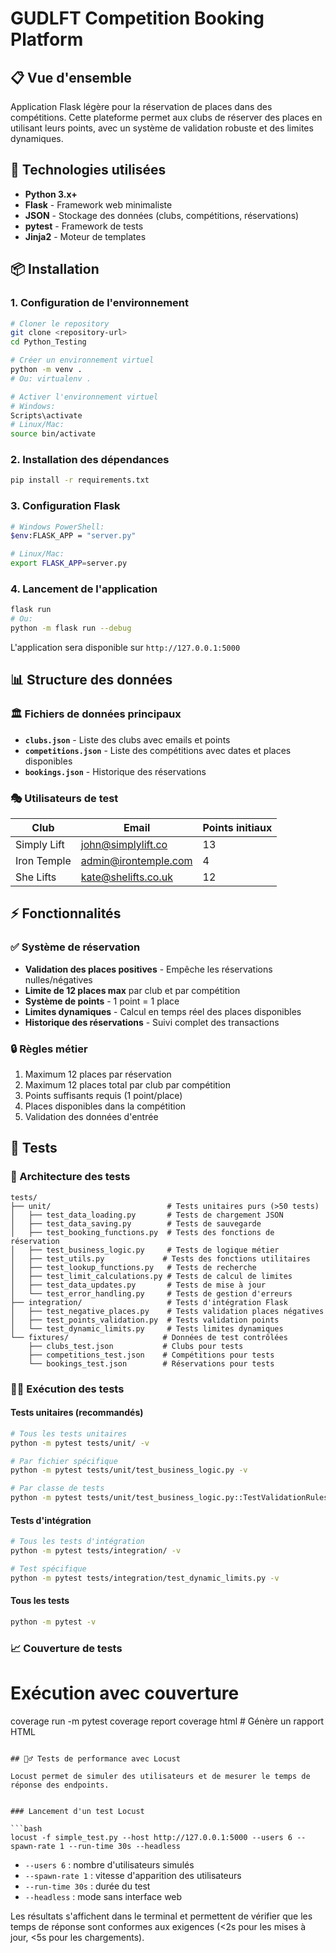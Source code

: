 # GUDLFT Competition Booking Platform

## 📋 Vue d'ensemble

Application Flask légère pour la réservation de places dans des compétitions. Cette plateforme permet aux clubs de réserver des places en utilisant leurs points, avec un système de validation robuste et des limites dynamiques.

## 🚀 Technologies utilisées

- **Python 3.x+**
- **Flask** - Framework web minimaliste
- **JSON** - Stockage des données (clubs, compétitions, réservations)
- **pytest** - Framework de tests
- **Jinja2** - Moteur de templates

## 📦 Installation

### 1. Configuration de l'environnement
```bash
# Cloner le repository
git clone <repository-url>
cd Python_Testing

# Créer un environnement virtuel
python -m venv .
# Ou: virtualenv .

# Activer l'environnement virtuel
# Windows:
Scripts\activate
# Linux/Mac:
source bin/activate
```

### 2. Installation des dépendances
```bash
pip install -r requirements.txt
```

### 3. Configuration Flask
```bash
# Windows PowerShell:
$env:FLASK_APP = "server.py"

# Linux/Mac:
export FLASK_APP=server.py
```

### 4. Lancement de l'application
```bash
flask run
# Ou:
python -m flask run --debug
```

L'application sera disponible sur `http://127.0.0.1:5000`

## 📊 Structure des données

### 🏛️ Fichiers de données principaux

- **`clubs.json`** - Liste des clubs avec emails et points
- **`competitions.json`** - Liste des compétitions avec dates et places disponibles  
- **`bookings.json`** - Historique des réservations

### 🎭 Utilisateurs de test

| Club | Email | Points initiaux |
|------|-------|----------------|
| Simply Lift | john@simplylift.co | 13 |
| Iron Temple | admin@irontemple.com | 4 |
| She Lifts | kate@shelifts.co.uk | 12 |

## ⚡ Fonctionnalités

### ✅ Système de réservation
- **Validation des places positives** - Empêche les réservations nulles/négatives
- **Limite de 12 places max** par club et par compétition
- **Système de points** - 1 point = 1 place
- **Limites dynamiques** - Calcul en temps réel des places disponibles
- **Historique des réservations** - Suivi complet des transactions

### 🔒 Règles métier
1. Maximum 12 places par réservation
2. Maximum 12 places total par club par compétition  
3. Points suffisants requis (1 point/place)
4. Places disponibles dans la compétition
5. Validation des données d'entrée

## 🧪 Tests

### 📁 Architecture des tests

```
tests/
├── unit/                          # Tests unitaires purs (>50 tests)
│   ├── test_data_loading.py       # Tests de chargement JSON
│   ├── test_data_saving.py        # Tests de sauvegarde
│   ├── test_booking_functions.py  # Tests des fonctions de réservation
│   ├── test_business_logic.py     # Tests de logique métier
│   ├── test_utils.py             # Tests des fonctions utilitaires
│   ├── test_lookup_functions.py   # Tests de recherche
│   ├── test_limit_calculations.py # Tests de calcul de limites
│   ├── test_data_updates.py       # Tests de mise à jour
│   └── test_error_handling.py     # Tests de gestion d'erreurs
├── integration/                   # Tests d'intégration Flask
│   ├── test_negative_places.py    # Tests validation places négatives
│   ├── test_points_validation.py  # Tests validation points
│   └── test_dynamic_limits.py     # Tests limites dynamiques
└── fixtures/                     # Données de test contrôlées
    ├── clubs_test.json           # Clubs pour tests
    ├── competitions_test.json    # Compétitions pour tests
    └── bookings_test.json        # Réservations pour tests
```

### 🏃‍♂️ Exécution des tests

#### Tests unitaires (recommandés)
```bash
# Tous les tests unitaires
python -m pytest tests/unit/ -v

# Par fichier spécifique
python -m pytest tests/unit/test_business_logic.py -v

# Par classe de tests
python -m pytest tests/unit/test_business_logic.py::TestValidationRules -v
```

#### Tests d'intégration
```bash
# Tous les tests d'intégration
python -m pytest tests/integration/ -v

# Test spécifique
python -m pytest tests/integration/test_dynamic_limits.py -v
```

#### Tous les tests
```bash
python -m pytest -v
```

### 📈 Couverture de tests


# Exécution avec couverture
coverage run -m pytest
coverage report
coverage html  # Génère un rapport HTML
```

## 🏃‍♂️ Tests de performance avec Locust

Locust permet de simuler des utilisateurs et de mesurer le temps de réponse des endpoints.


### Lancement d'un test Locust

```bash
locust -f simple_test.py --host http://127.0.0.1:5000 --users 6 --spawn-rate 1 --run-time 30s --headless
```

- `--users 6` : nombre d'utilisateurs simulés
- `--spawn-rate 1` : vitesse d'apparition des utilisateurs
- `--run-time 30s` : durée du test
- `--headless` : mode sans interface web

Les résultats s'affichent dans le terminal et permettent de vérifier que les temps de réponse sont conformes aux exigences (<2s pour les mises à jour, <5s pour les chargements).





